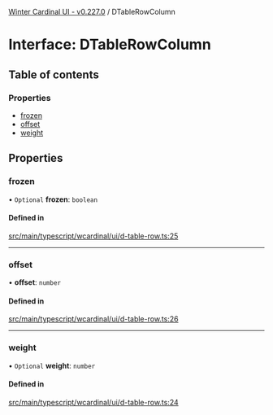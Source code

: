[Winter Cardinal UI - v0.227.0](../index.md) / DTableRowColumn

# Interface: DTableRowColumn

## Table of contents

### Properties

- [frozen](DTableRowColumn.md#frozen)
- [offset](DTableRowColumn.md#offset)
- [weight](DTableRowColumn.md#weight)

## Properties

### frozen

• `Optional` **frozen**: `boolean`

#### Defined in

[src/main/typescript/wcardinal/ui/d-table-row.ts:25](https://github.com/winter-cardinal/winter-cardinal-ui/blob/v0.227.0/src/main/typescript/wcardinal/ui/d-table-row.ts#L25)

___

### offset

• **offset**: `number`

#### Defined in

[src/main/typescript/wcardinal/ui/d-table-row.ts:26](https://github.com/winter-cardinal/winter-cardinal-ui/blob/v0.227.0/src/main/typescript/wcardinal/ui/d-table-row.ts#L26)

___

### weight

• `Optional` **weight**: `number`

#### Defined in

[src/main/typescript/wcardinal/ui/d-table-row.ts:24](https://github.com/winter-cardinal/winter-cardinal-ui/blob/v0.227.0/src/main/typescript/wcardinal/ui/d-table-row.ts#L24)
